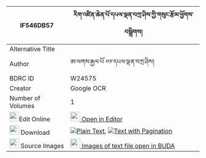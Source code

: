 |IF546DB57|རིག་འཛིན་ཆེན་པོ་དཔལ་ལྡན་བཀྲ་ཤིས་ཀྱི་གསུང་རྩོམ་ཕྱོགས་བསྒྲིགས། 
| --- | --- 
|Alternative Title |
|Author| ཨ་ལགས་རྒྱལ་པོ ༠༡་དཔལ་ལྡན་བཀྲ་ཤིས།
|BDRC ID | W24575
|Creator | Google OCR
|Number of Volumes| 1
|<img width="25" src="https://img.icons8.com/color/25/000000/edit-property.png">Edit Online| [<img width="25" src="https://avatars.githubusercontent.com/u/45091458?s=200&v=4"> Open in Editor](http://editor.openpecha.org/IF546DB57)
|<img width="25" src="https://img.icons8.com/fluent/48/000000/download-2.png"/>  Download | [![](https://img.icons8.com/color/20/000000/txt.png)Plain Text](https://github.com/Openpecha/IF546DB57/releases/download/v1/rigdzin_chenpo_palden_tashi_ky_plain_IF546DB57.zip), [![](https://img.icons8.com/color/20/000000/txt.png)Text with Pagination](https://github.com/Openpecha/IF546DB57/releases/download/v1/rigdzin_chenpo_palden_tashi_ky_pages_IF546DB57.zip)
|<img width="25" src="https://img.icons8.com/plasticine/100/000000/pictures-folder.png"/>  Source Images | [<img width="25" src="https://library.bdrc.io/icons/BUDA-small.svg"> Images of text file open in BUDA](https://library.bdrc.io/show/bdr:W24575)